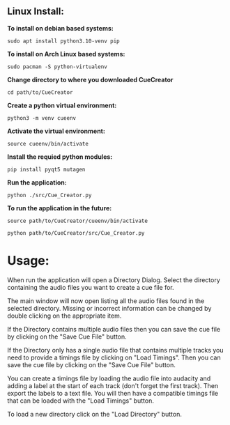 ## Linux Install:

**To install on debian based systems:**

`sudo apt install python3.10-venv pip`

**To install on Arch Linux based systems:**

`sudo pacman -S python-virtualenv`

**Change directory to where you downloaded CueCreator**

`cd path/to/CueCreator`

**Create a python virtual environment:**

`python3 -m venv cueenv`

**Activate the virtual environment:**

`source cueenv/bin/activate`

**Install the requied python modules:**

`pip install pyqt5 mutagen`

**Run the application:**

`python ./src/Cue_Creator.py`

**To run the application in the future:**

`source path/to/CueCreator/cueenv/bin/activate`

`python path/to/CueCreator/src/Cue_Creator.py`

# Usage:

When run the application will open a Directory Dialog.
Select the directory containing the audio files you want to create a cue file for.

The main window will now open listing all the audio files found in the selected directory.
Missing or incorrect information can be changed by double clicking on the appropriate item.

If the Directory contains multiple audio files then you can save the cue file by clicking on the "Save Cue File" button.

If the Directory only has a single audio file that contains multiple tracks you need to provide a timings file by clicking on "Load Timings".
Then you can save the cue file by clicking on the "Save Cue File" button.

You can create a timings file by loading the audio file into audacity and adding a label at the start of each track (don't forget the first track).
Then export the labels to a text file. You will then have a compatible timings file that can be loaded with the "Load Timings" button. 

To load a new directory click on the "Load Directory" button.




